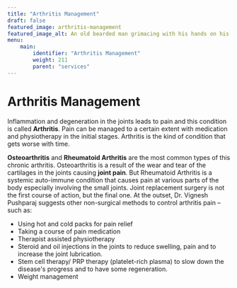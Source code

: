 ```yaml
---
title: "Arthritis Management"
draft: false
featured_image: arthritis-management
featured_image_alt: An old bearded man grimacing with his hands on his knee
menu:
    main:
        identifier: "Arthritis Management"
        weight: 211
        parent: "services"
---
```


# Arthritis Management

Inflammation and degeneration in the joints leads to pain and this condition is called **Arthritis**. Pain can be managed to a certain extent with medication and physiotherapy in the initial stages. Arthritis is the kind of condition that gets worse with time.

**Osteoarthritis** and **Rheumatoid Arthritis** are the most common types of this chronic arthritis. Osteoarthritis is a result of the wear and tear of the cartilages in the joints causing **joint pain**. But Rheumatoid Arthritis is a systemic auto-immune condition that causes pain at various parts of the body especially involving the small joints. Joint replacement surgery is not the first course of action, but the final one. At the outset, Dr. Vignesh Pushparaj suggests other non-surgical methods to control arthritis pain – such as:

- Using hot and cold packs for pain relief
- Taking a course of pain medication
- Therapist assisted physiotherapy
- Steroid and oil injections in the joints to reduce swelling, pain and to increase the joint lubrication.
- Stem cell therapy/ PRP therapy (platelet-rich plasma) to slow down the disease's progress and to have some regeneration.
- Weight management


